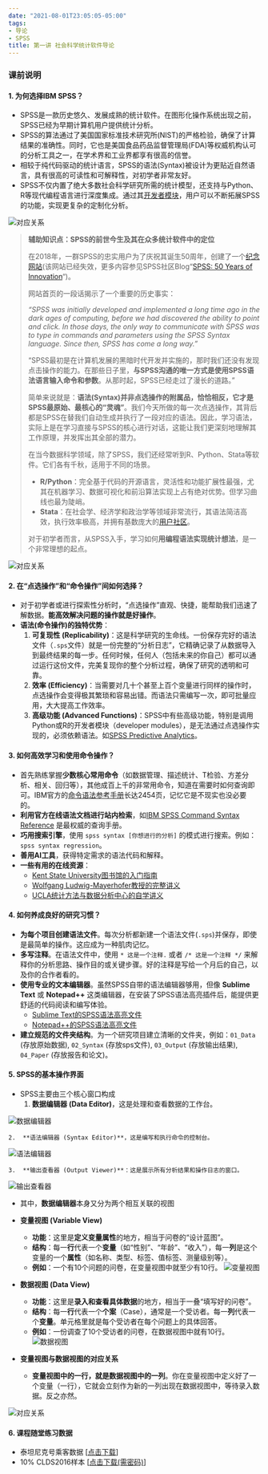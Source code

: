 ```yaml
---
date: "2021-08-01T23:05:05-05:00"
tags:
- 导论
- SPSS
title: 第一讲 社会科学统计软件导论
---
```



### 课前说明
#### 1. 为何选择IBM SPSS？
*   SPSS是一款历史悠久、发展成熟的统计软件。在图形化操作系统出现之前，SPSS已经为早期计算机用户提供统计分析。
*   SPSS的算法通过了美国国家标准技术研究所(NIST)的严格检验，确保了计算结果的准确性。同时，它也是美国食品药品监督管理局(FDA)等权威机构认可的分析工具之一，在学术界和工业界都享有很高的信誉。
*   相较于纯代码驱动的统计语言，SPSS的语法(Syntax)被设计为更贴近自然语言，具有很高的可读性和可解释性，对初学者非常友好。
*   SPSS不仅内置了绝大多数社会科学研究所需的统计模型，还支持与Python、R等现代编程语言进行深度集成。通过其[开发者模块](http://ibmpredictiveanalytics.github.io/)，用户可以不断拓展SPSS的功能，实现更复杂的定制化分析。

![对应关系](https://stat4soc.netlify.app/images/develop.png)

> **辅助知识点：SPSS的前世今生及其在众多统计软件中的定位**
>
> 在2018年，一群SPSS的忠实用户为了庆祝其诞生50周年，创建了一个[纪念网站](https://50-years-spss.com/)(该网站已经失效，更多内容参见SPSS社区Blog“[SPSS: 50 Years of Innovation](https://community.ibm.com/community/user/blogs/douglas-stauber/2018/04/05/spss-50-years-of-innovation)“)。
> 
> 网站首页的一段话揭示了一个重要的历史事实：
> 
> *“SPSS was initially developed and implemented a long time ago in the dark ages of computing, before we had discovered the ability to point and click. In those days, the only way to communicate with SPSS was to type in commands and parameters using the SPSS Syntax language. Since then, SPSS has come a long way.”*
> 
> “SPSS最初是在计算机发展的黑暗时代开发并实施的，那时我们还没有发现点击操作的能力。在那些日子里，**与SPSS沟通的唯一方式是使用SPSS语法语言输入命令和参数**。从那时起，SPSS已经走过了漫长的道路。”
> 
> 简单来说就是：**语法(Syntax)并非点选操作的附属品，恰恰相反，它才是SPSS最原始、最核心的“灵魂”**。我们今天所做的每一次点选操作，其背后都是SPSS在替我们自动生成并执行了一段对应的语法。因此，学习语法，实际上是在学习直接与SPSS的核心进行对话，这能让我们更深刻地理解其工作原理，并发挥出其全部的潜力。
> 
> 在当今数据科学领域，除了SPSS，我们还经常听到R、Python、Stata等软件。它们各有千秋，适用于不同的场景。
> *   **R/Python**：完全基于代码的开源语言，灵活性和功能扩展性最强，尤其在机器学习、数据可视化和前沿算法实现上占有绝对优势。但学习曲线也最为陡峭。
> *   **Stata**：在社会学、经济学和政治学等领域非常流行，其语法简洁高效，执行效率极高，并拥有基数庞大的[用户社区](https://www.statalist.org/forums/)。
> 
> 对于初学者而言，从SPSS入手，学习如何**用编程语法实现统计想法**，是一个非常理想的起点。

![对应关系](https://stat4soc.netlify.app/images/history.png)

#### 2. 在“点选操作”和“命令操作”间如何选择？
*   对于初学者或进行探索性分析时，“点选操作”直观、快捷，能帮助我们迅速了解数据。**能高效解决问题的操作就是好操作**。
*   **语法(命令操作)的独特优势**：
    1.  **可复现性 (Replicability)**：这是科学研究的生命线。一份保存完好的语法文件（`.sps`文件）就是一份完整的“分析日志”，它精确记录了从数据导入到最终结果的每一步。任何时候，任何人（包括未来的你自己）都可以通过运行这份文件，完美复现你的整个分析过程，确保了研究的透明和可靠。
    2.  **效率 (Efficiency)**：当需要对几十个甚至上百个变量进行同样的操作时，点选操作会变得极其繁琐和容易出错。而语法只需编写一次，即可批量应用，大大提高工作效率。
    3.  **高级功能 (Advanced Functions)**：SPSS中有些高级功能，特别是调用Python或R的开发者模块（developer modules），是无法通过点选操作实现的，必须依赖语法。如[SPSS Predictive Analytics](https://ibmpredictiveanalytics.github.io/)。

#### 3. 如何高效学习和使用命令操作？
*   首先熟练掌握**少数核心常用命令**（如数据管理、描述统计、T检验、方差分析、相关、回归等），其他成百上千的非常用命令，知道在需要时如何查询即可。IBM官方的[命令语法参考手册](https://www.ibm.com/docs/en/SSLVMB_28.0.0/pdf/IBM_SPSS_Statistics_Command_Syntax_Reference.pdf)长达2454页，记忆它是不现实也没必要的。
*   **利用官方在线语法文档进行站内检索**，如[IBM SPSS Command Syntax Reference](https://www.ibm.com/docs/en/spss-statistics/SaaS?topic=reference-introduction-guide-command-syntax) 是最权威的查询手册。
*   **巧用搜索引擎**，使用 `spss syntax [你想进行的分析]` 的模式进行搜索。例如：`spss syntax regression`。
*   **善用AI工具**，获得特定需求的语法代码和解释。
*   **一些有用的在线资源**：
    *   [Kent State University图书馆的入门指南](https://libguides.library.kent.edu/SPSS/Syntax)
    *   [Wolfgang Ludwig-Mayerhofer教授的完整讲义](https://wlm.userweb.mwn.de/SPSS/)
    *   [UCLA统计方法与数据分析中心的自学讲义](https://stats.oarc.ucla.edu/spss/seminars/introduction-to-spss-syntax-2/)

#### 4. 如何养成良好的研究习惯？
*   **为每个项目创建语法文件**。每次分析都新建一个语法文件(`.sps`)并保存，即使是最简单的操作。这应成为一种肌肉记忆。
*   **多写注释**。在语法文件中，使用 `* 这是一个注释.` 或者 `/* 这是一个注释 */` 来解释你的分析思路、操作目的或关键步骤。好的注释是写给一个月后的自己，以及你的合作者看的。
*   **使用专业的文本编辑器**。虽然SPSS自带的语法编辑器够用，但像 **Sublime Text** 或 **Notepad++** 这类编辑器，在安装了SPSS语法高亮插件后，能提供更舒适的代码阅读和编写体验。
	*   [Sublime Text的SPSS语法高亮文件](https://gist.github.com/radum/4070908)
	*   [Notepad++的SPSS语法高亮文件](https://github.com/Remix4Dev/npp-spss)
*   **建立规范的文件夹结构**。为一个研究项目建立清晰的文件夹，例如：`01_Data` (存放原始数据), `02_Syntax` (存放sps文件), `03_Output` (存放输出结果), `04_Paper` (存放报告和论文)。

#### 5. SPSS的基本操作界面
*   SPSS主要由三个核心窗口构成
    1.  **数据编辑器 (Data Editor)**，这是处理和查看数据的工作台。

![数据编辑器](https://stat4soc.netlify.app/images/1.1.png)

    2.  **语法编辑器 (Syntax Editor)**，这是编写和执行命令的控制台。

![语法编辑器](https://stat4soc.netlify.app/images/1.2.png)

    3.  **输出查看器 (Output Viewer)**：这是展示所有分析结果和操作日志的窗口。

![输出查看器](https://stat4soc.netlify.app/images/1.3.png)

*   其中，**数据编辑器**本身又分为两个相互关联的视图
*   **变量视图 (Variable View)**
	*   **功能**：这里是**定义变量属性**的地方，相当于问卷的“设计蓝图”。
	*   **结构**：每一**行**代表一个**变量**（如“性别”、“年龄”、“收入”），每一**列**是这个变量的一个**属性**（如名称、类型、标签、值标签、测量级别等）。
	*   **例如**：一个有10个问题的问卷，在变量视图中就至少有10行。
![变量视图](https://stat4soc.netlify.app/images/1.4.png)
*   **数据视图 (Data View)**
	*   **功能**：这里是**录入和查看具体数据**的地方，相当于一叠“填写好的问卷”。
	*   **结构**：每一**行**代表一个**个案**（Case），通常是一个受访者。每一**列**代表一个**变量**。单元格里就是每个受访者在每个问题上的具体回答。
	*   **例如**：一份调查了10个受访者的问卷，在数据视图中就有10行。
![数据视图](https://stat4soc.netlify.app/images/1.5.png)

*   **变量视图与数据视图的对应关系**
	*   **变量视图中的一行，就是数据视图中的一列**。你在变量视图中定义好了一个变量（一行），它就会立刻作为新的一列出现在数据视图中，等待录入数据。反之亦然。

![对应关系](https://stat4soc.netlify.app/images/1.6.png)

#### 6. 课程随堂练习数据
*   泰坦尼克号乘客数据 [[点击下载](https://raw.githubusercontent.com/GingLam/teaching.com/master/themes/cupper-hugo-theme/static/images/titanic.sav)]
*   10% CLDS2016样本 [[点击下载(需密码)](https://raw.githubusercontent.com/GingLam/teaching.com/master/themes/cupper-hugo-theme/static/images/CLDS2016.zip)]
